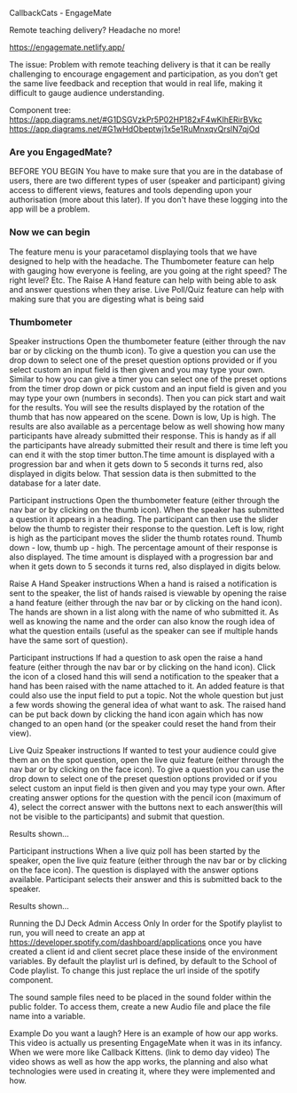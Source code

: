 CallbackCats - EngageMate

Remote teaching delivery? Headache no more!

https://engagemate.netlify.app/

The issue:
Problem with remote teaching delivery is that it can be really challenging to encourage engagement and participation, as you don’t get the same live feedback and reception that would in real life, making it difficult to gauge audience understanding.

Component tree:
https://app.diagrams.net/#G1DSGVzkPr5P02HP182xF4wKlhERirBVkc
https://app.diagrams.net/#G1wHdObeptwj1x5e1RuMnxqvQrslN7qjOd

### Are you EngagedMate?

BEFORE YOU BEGIN
You have to make sure that you are in the database of users, there are two different types of user (speaker and participant) giving access to different views, features and tools depending upon your authorisation (more about this later). If you don't have these logging into the app will be a problem.

### Now we can begin

The feature menu is your paracetamol displaying tools that we have designed to help with the headache. The Thumbometer feature can help with gauging how everyone is feeling, are you going at the right speed? The right level? Etc. The Raise A Hand feature can help with being able to ask and answer questions when they arise. Live Poll/Quiz feature can help with making sure that you are digesting what is being said

### Thumbometer

Speaker instructions
Open the thumbometer feature (either through the nav bar or by clicking on the thumb icon). To give a question you can use the drop down to select one of the preset question options provided or if you select custom an input field is then given and you may type your own. Similar to how you can give a timer you can select one of the preset options from the timer drop down or pick custom and an input field is given and you may type your own (numbers in seconds). Then you can pick start and wait for the results. You will see the results displayed by the rotation of the thumb that has now appeared on the scene. Down is low, Up is high. The results are also available as a percentage below as well showing how many participants have already submitted their response. This is handy as if all the participants have already submitted their result and there is time left you can end it with the stop timer button.The time amount is displayed with a progression bar and when it gets down to 5 seconds it turns red, also displayed in digits below. That session data is then submitted to the database for a later date.

Participant instructions
Open the thumbometer feature (either through the nav bar or by clicking on the thumb icon).
When the speaker has submitted a question it appears in a heading. The participant can then use the slider below the thumb to register their response to the question. Left is low, right is high as the participant moves the slider the thumb rotates round. Thumb down - low, thumb up - high. The percentage amount of their response is also displayed. The time amount is displayed with a progression bar and when it gets down to 5 seconds it turns red, also displayed in digits below.

Raise A Hand
Speaker instructions
When a hand is raised a notification is sent to the speaker, the list of hands raised is viewable by opening the raise a hand feature (either through the nav bar or by clicking on the hand icon). The hands are shown in a list along with the name of who submitted it. As well as knowing the name and the order can also know the rough idea of what the question entails (useful as the speaker can see if multiple hands have the same sort of question).

Participant instructions
If had a question to ask open the raise a hand feature (either through the nav bar or by clicking on the hand icon). Click the icon of a closed hand this will send a notification to the speaker that a hand has been raised with the name attached to it. An added feature is that could also use the input field to put a topic. Not the whole question but just a few words showing the general idea of what want to ask. The raised hand can be put back down by clicking the hand icon again which has now changed to an open hand (or the speaker could reset the hand from their view).

Live Quiz
Speaker instructions
If wanted to test your audience could give them an on the spot question, open the live quiz feature (either through the nav bar or by clicking on the face icon). To give a question you can use the drop down to select one of the preset question options provided or if you select custom an input field is then given and you may type your own. After creating answer options for the question with the pencil icon (maximum of 4), select the correct answer with the buttons next to each answer(this will not be visible to the participants) and submit that question.

Results shown...

Participant instructions
When a live quiz poll has been started by the speaker, open the live quiz feature (either through the nav bar or by clicking on the face icon). The question is displayed with the answer options available. Participant selects their answer and this is submitted back to the speaker.

Results shown...

Running the DJ Deck
Admin Access Only
In order for the Spotify playlist to run, you will need to create an app at https://developer.spotify.com/dashboard/applications once you have created a client id and client secret place these inside of the environment variables. By default the playlist url is defined, by default to the School of Code playlist. To change this just replace the url inside of the spotify component.

The sound sample files need to be placed in the sound folder within the public folder. To access them, create a new Audio file and place the file name into a variable.

Example
Do you want a laugh?
Here is an example of how our app works. This video is actually us presenting EngageMate when it was in its infancy. When we were more like Callback Kittens.
(link to demo day video)
The video shows as well as how the app works, the planning and also what technologies were used in creating it, where they were implemented and how.
